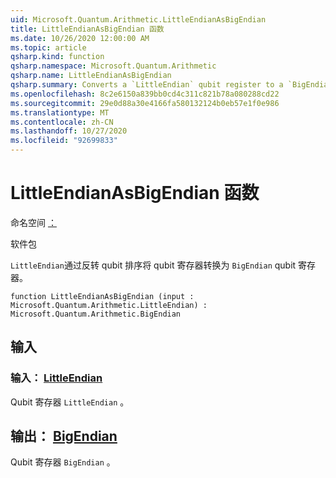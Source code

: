 ```yaml
---
uid: Microsoft.Quantum.Arithmetic.LittleEndianAsBigEndian
title: LittleEndianAsBigEndian 函数
ms.date: 10/26/2020 12:00:00 AM
ms.topic: article
qsharp.kind: function
qsharp.namespace: Microsoft.Quantum.Arithmetic
qsharp.name: LittleEndianAsBigEndian
qsharp.summary: Converts a `LittleEndian` qubit register to a `BigEndian` qubit register by reversing the qubit ordering.
ms.openlocfilehash: 8c2e6150a839bb0cd4c311c821b78a080288cd22
ms.sourcegitcommit: 29e0d88a30e4166fa580132124b0eb57e1f0e986
ms.translationtype: MT
ms.contentlocale: zh-CN
ms.lasthandoff: 10/27/2020
ms.locfileid: "92699833"
---
```

# <a name="littleendianasbigendian-function"></a>LittleEndianAsBigEndian 函数

命名空间 [：](xref:Microsoft.Quantum.Arithmetic)

软件包 [](https://nuget.org/packages/)


`LittleEndian`通过反转 qubit 排序将 qubit 寄存器转换为 `BigEndian` qubit 寄存器。

```qsharp
function LittleEndianAsBigEndian (input : Microsoft.Quantum.Arithmetic.LittleEndian) : Microsoft.Quantum.Arithmetic.BigEndian
```


## <a name="input"></a>输入

### <a name="input--littleendian"></a>输入： [LittleEndian](xref:Microsoft.Quantum.Arithmetic.LittleEndian)

Qubit 寄存器 `LittleEndian` 。



## <a name="output--bigendian"></a>输出： [BigEndian](xref:Microsoft.Quantum.Arithmetic.BigEndian)

Qubit 寄存器 `BigEndian` 。